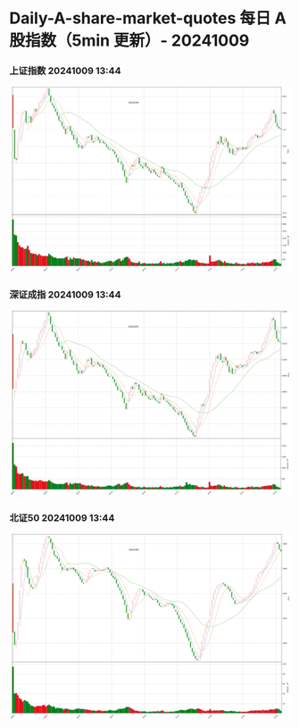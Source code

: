 
# Daily-A-share-market-quotes 每日 A 股指数（5min 更新）- 20241009

### 上证指数 20241009 13:44
![](./fig/2024/10/20241009-sh000001.png)

### 深证成指 20241009 13:44
![](./fig/2024/10/20241009-sz399001.png)

### 北证50 20241009 13:44
![](./fig/2024/10/20241009-bj899050.png)
